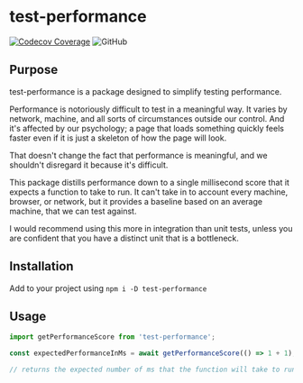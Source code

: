 # test-performance

[![Codecov Coverage](https://img.shields.io/codecov/c/github/nickheal/test-performance/master.svg?style=flat)](https://codecov.io/gh/nickheal/test-performance/)
![GitHub](https://img.shields.io/github/license/nickheal/test-performance)

## Purpose

test-performance is a package designed to simplify testing performance.

Performance is notoriously difficult to test in a meaningful way. It varies by network, machine, and all sorts of circumstances outside our control. And it's affected by our psychology; a page that loads something quickly feels faster even if it is just a skeleton of how the page will look.

That doesn't change the fact that performance is meaningful, and we shouldn't disregard it because it's difficult.

This package distills performance down to a single millisecond score that it expects a function to take to run. It can't take in to account every machine, browser, or network, but it provides a baseline based on an average machine, that we can test against.

I would recommend using this more in integration than unit tests, unless you are confident that you have a distinct unit that is a bottleneck.

## Installation

Add to your project using `npm i -D test-performance`

## Usage

```javascript
import getPerformanceScore from 'test-performance';

const expectedPerformanceInMs = await getPerformanceScore(() => 1 + 1);

// returns the expected number of ms that the function will take to run on an average machine
```
